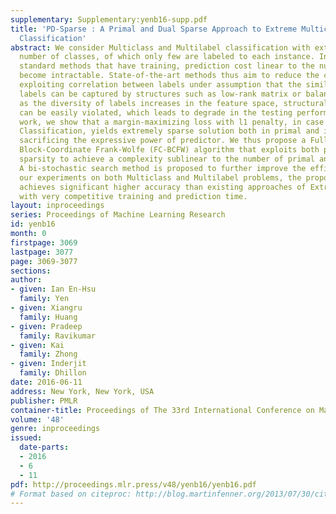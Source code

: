 ```yaml
---
supplementary: Supplementary:yenb16-supp.pdf
title: 'PD-Sparse : A Primal and Dual Sparse Approach to Extreme Multiclass and Multilabel
  Classification'
abstract: We consider Multiclass and Multilabel classification with extremely large
  number of classes, of which only few are labeled to each instance. In such setting,
  standard methods that have training, prediction cost linear to the number of classes
  become intractable. State-of-the-art methods thus aim to reduce the complexity by
  exploiting correlation between labels under assumption that the similarity between
  labels can be captured by structures such as low-rank matrix or balanced tree. However,
  as the diversity of labels increases in the feature space, structural assumption
  can be easily violated, which leads to degrade in the testing performance. In this
  work, we show that a margin-maximizing loss with l1 penalty, in case of Extreme
  Classification, yields extremely sparse solution both in primal and in dual without
  sacrificing the expressive power of predictor. We thus propose a Fully-Corrective
  Block-Coordinate Frank-Wolfe (FC-BCFW) algorithm that exploits both primal and dual
  sparsity to achieve a complexity sublinear to the number of primal and dual variables.
  A bi-stochastic search method is proposed to further improve the efficiency. In
  our experiments on both Multiclass and Multilabel problems, the proposed method
  achieves significant higher accuracy than existing approaches of Extreme Classification
  with very competitive training and prediction time.
layout: inproceedings
series: Proceedings of Machine Learning Research
id: yenb16
month: 0
firstpage: 3069
lastpage: 3077
page: 3069-3077
sections: 
author:
- given: Ian En-Hsu
  family: Yen
- given: Xiangru
  family: Huang
- given: Pradeep
  family: Ravikumar
- given: Kai
  family: Zhong
- given: Inderjit
  family: Dhillon
date: 2016-06-11
address: New York, New York, USA
publisher: PMLR
container-title: Proceedings of The 33rd International Conference on Machine Learning
volume: '48'
genre: inproceedings
issued:
  date-parts:
  - 2016
  - 6
  - 11
pdf: http://proceedings.mlr.press/v48/yenb16/yenb16.pdf
# Format based on citeproc: http://blog.martinfenner.org/2013/07/30/citeproc-yaml-for-bibliographies/
---
```

